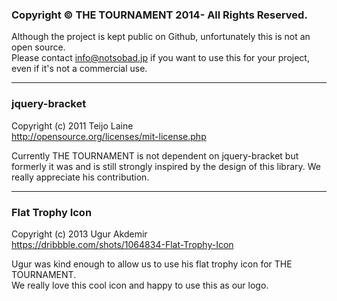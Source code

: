 ### Copyright © THE TOURNAMENT 2014- All Rights Reserved.

Although the project is kept public on Github, unfortunately this is not an open source.  
Please contact info@notsobad.jp if you want to use this for your project, even if it's not a commercial use.

---

### jquery-bracket
Copyright (c) 2011 Teijo Laine  
http://opensource.org/licenses/mit-license.php

Currently THE TOURNAMENT is not dependent on jquery-bracket but formerly it was and is still strongly inspired by the design of this library.
We really appreciate his contribution.

---

### Flat Trophy Icon
Copyright (c) 2013 Ugur Akdemir  
https://dribbble.com/shots/1064834-Flat-Trophy-Icon

Ugur was kind enough to allow us to use his flat trophy icon for THE TOURNAMENT.  
We really love this cool icon and happy to use this as our logo.

